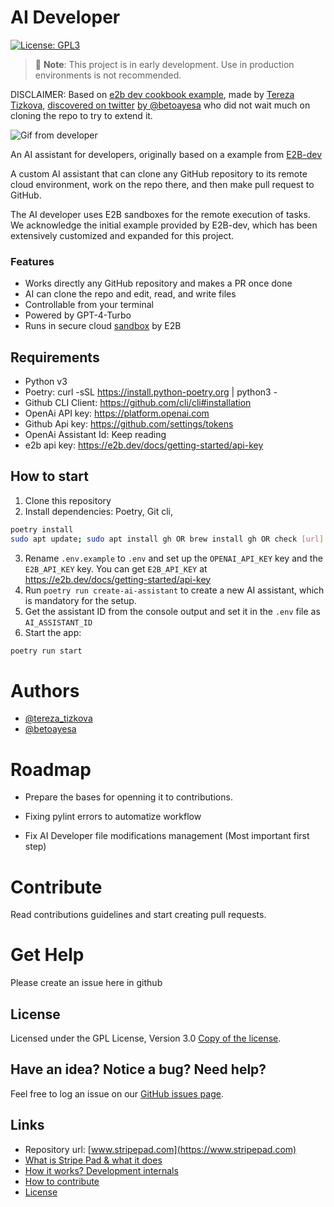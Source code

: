 # AI Developer
[![License: GPL3](https://img.shields.io/github/license/natzar/ai-developer)](https://github.com/natzar/ai-developer/blob/main/LICENSE.md)
> 🚧 **Note**: This project is in early development. Use in production environments is not recommended.

DISCLAIMER: Based on [e2b dev cookbook example](https://github.com/e2b-dev/e2b-cookbook/tree/main/guides/ai-github-developer-py), made by [Tereza Tizkova](https://twitter.com/tereza_tizkova), [discovered on twitter](https://twitter.com/tereza_tizkova/status/1737185638141644995) [by @betoayesa](https://twitter.com/betoayesa) who did not wait much on cloning the repo to try to extend it.

![Gif from developer](assets/run_example.gif)

An AI assistant for developers, originally based on a example from  [E2B-dev](https://e2b.dev) 

A custom AI assistant that can clone any GitHub repository to its remote cloud environment, work on the repo there, and then make pull request to GitHub.

The AI developer uses E2B sandboxes for the remote execution of tasks. We acknowledge the initial example provided by E2B-dev, which has been extensively customized and expanded for this project.

### Features
- Works directly any GitHub repository and makes a PR once done
- AI can clone the repo and edit, read, and write files
- Controllable from your terminal
- Powered by GPT-4-Turbo
- Runs in secure cloud [sandbox](https://e2b.dev/docs) by E2B

## Requirements
- Python v3
- Poetry: curl -sSL https://install.python-poetry.org | python3 -
- Github CLI Client: https://github.com/cli/cli#installation 
- OpenAi API key: https://platform.openai.com
- Github Api key: https://github.com/settings/tokens
- OpenAi Assistant Id: Keep reading
- e2b api key: https://e2b.dev/docs/getting-started/api-key

## How to start
1. Clone this repository
2. Install dependencies: Poetry, Git cli,
```sh
poetry install
sudo apt update; sudo apt install gh OR brew install gh OR check [url]

```
3. Rename `.env.example` to `.env` and set up the `OPENAI_API_KEY` key and the `E2B_API_KEY` key. You can get `E2B_API_KEY` at  https://e2b.dev/docs/getting-started/api-key
4. Run `poetry run create-ai-assistant` to create a new AI assistant, which is mandatory for the setup.
5. Get the assistant ID from the console output and set it in the `.env` file as `AI_ASSISTANT_ID`
6. Start the app:
```sh
poetry run start
```
# Authors

- [@tereza_tizkova](https://twitter.com/tereza_tizkova)
- [@betoayesa](https://twitter.com/betoayesa)

# Roadmap

- Prepare the bases for openning it to contributions.
- Fixing pylint errors to automatize workflow

- Fix AI Developer file modifications management (Most important first step)

# Contribute

Read contributions guidelines and start creating pull requests.

# Get Help
Please create an issue here in github


## License
Licensed under the GPL License, Version 3.0 [Copy of the license](LICENSE.txt).


## Have an idea? Notice a bug? Need help?

Feel free to log an issue on our [GitHub issues page](https://github.com/natzar/ai-developer/issues). 

## Links

- Repository url: [www.stripepad.com](https://www.stripepad.com)
- [What is Stripe Pad & what it does](#stripe-pad)
- [How it works? Development internals](#development-internals)
- [How to contribute](#how-to-contribute)
- [License](#license)

